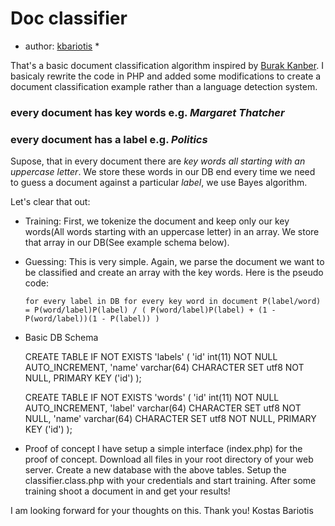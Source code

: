 Doc classifier
==========
 
* author: [kbariotis](mailto:konmpar@gmail.com) *

That's a basic document classification algorithm inspired by [Burak Kanber](http://burakkanber.com/blog/machine-learning-naive-bayes-1/). I basicaly rewrite the code in PHP and added some modifications to create a document classification example rather than a language detection system.

### every document has key words e.g. *Margaret Thatcher*
### every document has a label e.g. *Politics*

Supose, that in every document there are *key words all starting with an uppercase letter*. We store these words in our DB end every time we need to guess a document against a particular *label*, we use Bayes algorithm.

Let's clear that out:

* Training:
	First, we tokenize the document and keep only our key words(All words starting with an uppercase letter) in an array. We store that array in our DB(See example schema below). 

* Guessing:
	This is very simple. Again, we parse the document we want to be classified and create an array with the key words. Here is the pseudo code:
	
	`for every label in DB
		for every key word in document
			P(label/word) = P(word/label)P(label) / ( P(word/label)P(label) + (1 - P(word/label))(1 - P(label)) )`
						
* Basic DB Schema
	
	CREATE TABLE IF NOT EXISTS 'labels' (
	  'id' int(11) NOT NULL AUTO_INCREMENT,
	  'name' varchar(64) CHARACTER SET utf8 NOT NULL,
	  PRIMARY KEY ('id')
	);

	CREATE TABLE IF NOT EXISTS 'words' (
	  'id' int(11) NOT NULL AUTO_INCREMENT,
	  'label' varchar(64) CHARACTER SET utf8 NOT NULL,
	  'name' varchar(64) CHARACTER SET utf8 NOT NULL,
	  PRIMARY KEY ('id')
	);

* Proof of concept
	I have setup a simple interface (index.php) for the proof of concept. Download all files in your root directory of your web server. Create a new database with the above tables. Setup the classifier.class.php with your credentials and start training. After some training shoot a document in and get your results!


I am looking forward for your thoughts on this. Thank you!
Kostas Bariotis